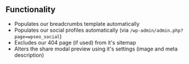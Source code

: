## Functionality
- Populates our breadcrumbs template automatically
- Populates our social profiles automatically (via `/wp-admin/admin.php?page=wpseo_social`)
- Excludes our 404 page (if used) from it's sitemap
- Alters the share modal preview using it's settings (image and meta description)